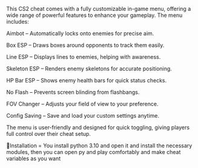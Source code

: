 This CS2 cheat comes with a fully customizable in-game menu, offering a wide range of powerful features to enhance your gameplay. The menu includes:

Aimbot – Automatically locks onto enemies for precise aim.

Box ESP – Draws boxes around opponents to track them easily.

Line ESP – Displays lines to enemies, helping with awareness.

Skeleton ESP – Renders enemy skeletons for accurate positioning.

HP Bar ESP – Shows enemy health bars for quick status checks.

No Flash – Prevents screen blinding from flashbangs.

FOV Changer – Adjusts your field of view to your preference.

Config Saving – Save and load your custom settings anytime.

The menu is user-friendly and designed for quick toggling, giving players full control over their cheat setup.

🚨Installation = You install python 3.10 and open it and install the necessary modules, then you can open py and play comfortably and make cheat variables as you want